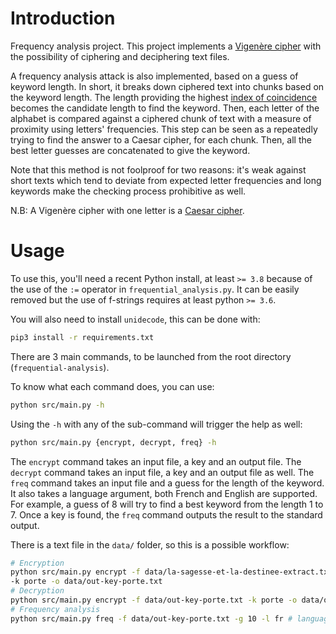 # Introduction

Frequency analysis project. This project implements a [Vigenère
cipher](https://en.wikipedia.org/wiki/Vigen%C3%A8re_cipher) with the possibility
of ciphering and deciphering text files. 

A frequency analysis attack is also implemented, based on a guess of keyword
length. In short, it breaks down ciphered text into chunks based on the keyword
length. The length providing the highest [index of
coincidence](https://en.wikipedia.org/wiki/Index_of_coincidence) becomes the
candidate length to find the keyword. Then, each letter of the alphabet is
compared against a ciphered chunk of text with a measure of proximity using
letters' frequencies. This step can be seen as a repeatedly trying to find the
answer to a Caesar cipher, for each chunk. Then, all the best letter guesses are
concatenated to give the keyword.

Note that this method is not foolproof for two reasons: it's weak against short
texts which tend to deviate from expected letter frequencies and long keywords
make the checking process prohibitive as well.

N.B: A Vigenère cipher with one letter is a [Caesar
cipher](https://en.wikipedia.org/wiki/Caesar_cipher). 

# Usage

To use this, you'll need a recent Python install, at least `>= 3.8` because of
the use of the `:=` operator in `frequential_analysis.py`. It can be easily
removed but the use of f-strings requires at least python `>= 3.6`.

You will also need to install `unidecode`, this can be done with:

```sh
pip3 install -r requirements.txt
```

There are 3 main commands, to be launched from the root directory
(`frequential-analysis`).

To know what each command does, you can use:

```sh
python src/main.py -h
```

Using the `-h` with any of the sub-command will trigger the help as well:

```sh
python src/main.py {encrypt, decrypt, freq} -h
```

The `encrypt` command takes an input file, a key and an output file. The
`decrypt` command takes an input file, a key and an output file as well. The
`freq` command takes an input file and a guess for the length of the keyword. It
also takes a language argument, both French and English are supported. For
example, a guess of 8 will try to find a best keyword from the length 1
to 7. Once a key is found, the `freq` command outputs the result to the standard
output.

There is a text file in the `data/` folder, so this is a possible workflow:

```sh
# Encryption
python src/main.py encrypt -f data/la-sagesse-et-la-destinee-extract.txt
-k porte -o data/out-key-porte.txt
# Decryption
python src/main.py encrypt -f data/out-key-porte.txt -k porte -o data/out-key-porte-deciphered.txt
# Frequency analysis
python src/main.py freq -f data/out-key-porte.txt -g 10 -l fr # language is French
```
